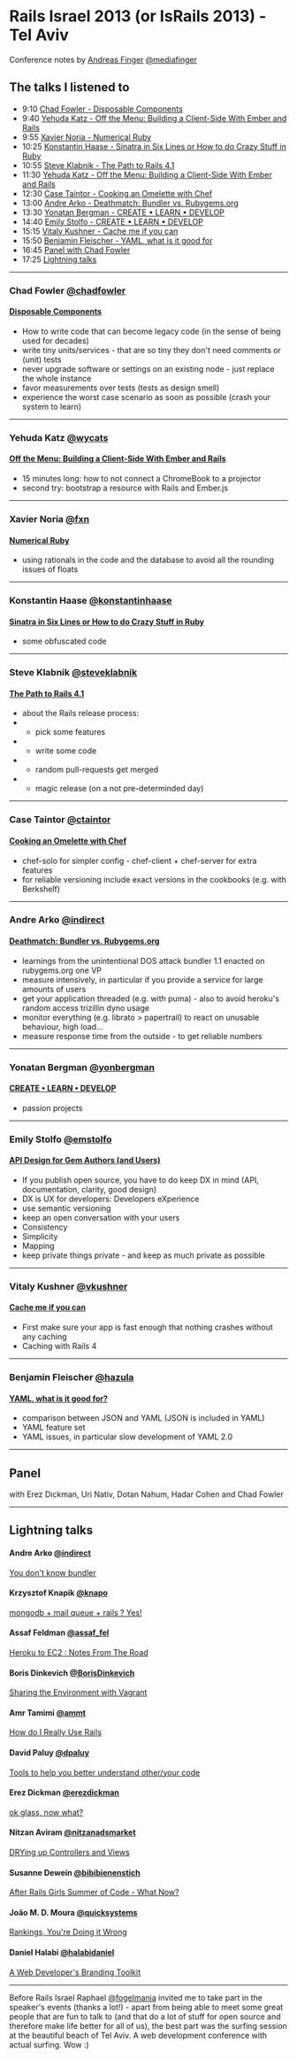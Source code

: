 # Rails Israel 2013 (or IsRails 2013) - Tel Aviv

Conference notes by [Andreas Finger](http://mediafinger.com) [@mediafinger](http://www.twitter.com/@mediafinger)

## The talks I listened to
*  9:10 [Chad Fowler - Disposable Components](https://github.com/mediafinger/RailsIsrael#chad-fowler-chadfowler)
*  9:40 [Yehuda Katz - Off the Menu: Building a Client-Side With Ember and Rails](https://github.com/mediafinger/RailsIsrael#yehuda-katz-wycats)
*  9:55 [Xavier Noria - Numerical Ruby](https://github.com/mediafinger/RailsIsrael#xavier-noria-fxn)
* 10:25 [Konstantin Haase - Sinatra in Six Lines or How to do Crazy Stuff in Ruby](https://github.com/mediafinger/RailsIsrael#konstantin-haase-konstantinhaase)
* 10:55 [Steve Klabnik - The Path to Rails 4.1](https://github.com/mediafinger/RailsIsrael#steve-klabnik-steveklabnik)
* 11:30 [Yehuda Katz - Off the Menu: Building a Client-Side With Ember and Rails](https://github.com/mediafinger/RailsIsrael#yehuda-katz-wycats)
* 12:30 [Case Taintor - Cooking an Omelette with Chef](https://github.com/mediafinger/RailsIsrael#case-taintor-ctaintor)
* 13:00 [Andre Arko - Deathmatch: Bundler vs. Rubygems.org](https://github.com/mediafinger/RailsIsrael#andre-arko-indirect)
* 13:30 [Yonatan Bergman - CREATE • LEARN • DEVELOP](https://github.com/mediafinger/RailsIsrael#yonatan-bergman-yonbergman)
* 14:40 [Emily Stolfo - CREATE • LEARN • DEVELOP](https://github.com/mediafinger/RailsIsrael#emily-stolfo-emstolfo)
* 15:15 [Vitaly Kushner - Cache me if you can](https://github.com/mediafinger/RailsIsrael#vitaly-kushner-vkushner)
* 15:50 [Benjamin Fleischer - YAML, what is it good for](https://github.com/mediafinger/RailsIsrael#benjamin-fleischer-hazula)
* 16:45 [Panel with Chad Fowler](https://github.com/mediafinger/RailsIsrael#panel)
* 17:25 [Lightning talks](https://github.com/mediafinger/RailsIsrael#lightning-talks)

<!--
* 14:40 [XNAME - XTITLE](https://github.com/mediafinger/RailsIsrael#XNAME-XTWITTER)
 -->
***

### Chad Fowler [@chadfowler](http://www.twitter.com/chadfowler)
#### [Disposable Components](http://railsisrael2013.events.co.il/presentations/852-disposable-components)

* How to write code that can become legacy code (in the sense of being used for decades)
* write tiny units/services - that are so tiny they don't need comments or (unit) tests
* never upgrade software or settings on an existing node - just replace the whole instance
* favor measurements over tests (tests as design smell)
* experience the worst case scenario as soon as possible (crash your system to learn)

***

### Yehuda Katz [@wycats](http://www.twitter.com/wycats)
#### [Off the Menu: Building a Client-Side With Ember and Rails](http://railsisrael2013.events.co.il/presentations/849-off-the-menu-building-a-client-side-with-ember-and-rails)

* 15 minutes long: how to not connect a ChromeBook to a projector
* second try: bootstrap a resource with Rails and Ember.js

***

### Xavier Noria [@fxn](http://www.twitter.com/fxn)
#### [Numerical Ruby](http://railsisrael2013.events.co.il/presentations/850-numerical-ruby)

* using rationals in the code and the database to avoid all the rounding issues of floats

***

### Konstantin Haase [@konstantinhaase](http://www.twitter.com/konstantinhaase)
#### [Sinatra in Six Lines or How to do Crazy Stuff in Ruby](http://railsisrael2013.events.co.il/presentations/851-sinatra-in-six-lines-or-how-to-do-crazy-stuff-in-ruby)

* some obfuscated code

***

### Steve Klabnik [@steveklabnik](http://www.twitter.com/steveklabnik)
#### [The Path to Rails 4.1](http://railsisrael2013.events.co.il/presentations/992-the-path-to-rails-41)

* about the Rails release process:
* * pick some features
* * write some code
* * random pull-requests get merged
* * magic release (on a not pre-determinded day)

***

### Case Taintor [@ctaintor](http://www.twitter.com/ctaintor)
#### [Cooking an Omelette with Chef](http://railsisrael2013.events.co.il/presentations/861-cooking-an-omelette-with-chef)

* chef-solo for simpler config - chef-client + chef-server for extra features
* for reliable versioning include exact versions in the cookbooks (e.g. with Berkshelf)

***

### Andre Arko [@indirect](http://www.twitter.com/indirect)
#### [Deathmatch: Bundler vs. Rubygems.org](http://railsisrael2013.events.co.il/presentations/865-deathmatch-bundler-vs-rubygemsorg)

* learnings from the unintentional DOS attack bundler 1.1 enacted on rubygems.org one VP
* measure intensively, in particular if you provide a service for large amounts of users
* get your application threaded (e.g. with puma) - also to avoid heroku's random access trizillin dyno usage
* monitor everything (e.g. librato > papertrail) to react on unusable behaviour, high load...
* measure response time from the outside - to get reliable numbers

***

### Yonatan Bergman [@yonbergman](http://www.twitter.com/yonbergman)
#### [CREATE • LEARN • DEVELOP](http://railsisrael2013.events.co.il/presentations/860-create--learn--develop)

* passion projects

***

### Emily Stolfo [@emstolfo](http://www.twitter.com/emstolfo)
#### [API Design for Gem Authors (and Users)](http://railsisrael2013.events.co.il/presentations/870-api-design-for-gem-authors-and-users)

* If you publish open source, you have to do keep DX in mind (API, documentation, clarity, good design)
* DX is UX for developers: Developers eXperience
* use semantic versioning
* keep an open conversation with your users
* Consistency
* Simplicity
* Mapping
* keep private things private - and keep as much private as possible

***

### Vitaly Kushner [@vkushner](http://www.twitter.com/vkushner)
#### [Cache me if you can](http://railsisrael2013.events.co.il/presentations/986-cache-me-if-you-can)

* First make sure your app is fast enough that nothing crashes without any caching
* Caching with Rails 4

***

### Benjamin Fleischer [@hazula](http://www.twitter.com/hazula)
#### [YAML, what is it good for?](http://railsisrael2013.events.co.il/presentations/868-yaml-what-is-it-good-for)

* comparison between JSON and YAML (JSON is included in YAML)
* YAML feature set
* YAML issues, in particular slow development of YAML 2.0

***

## Panel
with Erez Dickman, Uri Nativ, Dotan Nahum, Hadar Cohen and Chad Fowler

***

## Lightning talks

#### Andre Arko [@indirect](http://www.twitter.com/indirect)
[You don't know bundler](http://railsisrael2013.events.co.il/presentations/1039-you-dont-know-bundler)

#### Krzysztof Knapik [@knapo](http://www.twitter.com/knapo)
[mongodb + mail queue + rails ? Yes!](http://railsisrael2013.events.co.il/presentations/869-mongodb--mail-queue--rails--yes)

#### Assaf Feldman [@assaf_fel](http://www.twitter.com/assaf_fel)
[Heroku to EC2 : Notes From The Road](http://railsisrael2013.events.co.il/presentations/987-heroku-to-ec2--notes-from-the-road)

#### Boris Dinkevich [@BorisDinkevich](http://www.twitter.com/BorisDinkevich)
[Sharing the Environment with Vagrant]()

#### Amr Tamimi [@ammt](http://www.twitter.com/ammt)
[How do I Really Use Rails](http://railsisrael2013.events.co.il/presentations/1024-how-do-i-really-use-rails)

#### David Paluy [@dpaluy](http://www.twitter.com/dpaluy)
[Tools to help you better understand other/your code](http://railsisrael2013.events.co.il/presentations/988-tools-to-help-you-better-understand-otheryour-code)

#### Erez Dickman [@erezdickman](http://www.twitter.com/erezdickman)
[ok glass, now what?]()

#### Nitzan Aviram [@nitzanadsmarket](http://www.twitter.com/nitzanadsmarket)
[DRYing up Controllers and Views](http://railsisrael2013.events.co.il/presentations/1043-drying-up-controllers-and-views)

#### Susanne Dewein [@bibibienenstich](http://www.twitter.com/bibibienenstich)
[After Rails Girls Summer of Code - What Now?](http://railsisrael2013.events.co.il/presentations/1041-after-rails-girls-summer-of-code-what-now)

#### João M. D. Moura [@quicksystems](http://www.twitter.com/quicksystems)
[Rankings, You're Doing it Wrong](http://railsisrael2013.events.co.il/presentations/993-rankings-youre-doing-it-wrong)

#### Daniel Halabi [@halabidaniel](http://www.twitter.com/halabidaniel)
[A Web Developer's Branding Toolkit]()

***

<!--
### XNAME [@XTWITTER](http://www.twitter.com/XTWITTER)
#### [XTITLE](http://railsisrael2013.events.co.il/presentations/870-api-design-for-gem-authors-and-users)

***
-->

Before Rails Israel Raphael [@fogelmania](http://www.twitter.com/fogelmania) invited me to take part in the speaker's events (thanks a lot!) - apart from being able to meet some great people that are fun to talk to (and that do a lot of stuff for open source and therefore make life better for all of us), the best part was the surfing session at the beautiful beach of Tel Aviv. A web development conference with actual surfing. Wow :)
